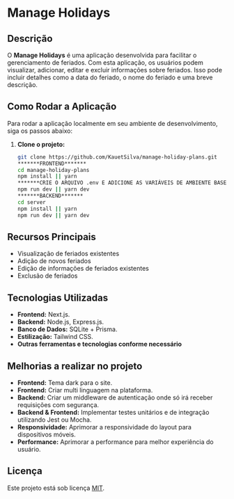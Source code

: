 # Manage Holidays

## Descrição
O **Manage Holidays** é uma aplicação desenvolvida para facilitar o gerenciamento de feriados. Com esta aplicação, os usuários podem visualizar, adicionar, editar e excluir informações sobre feriados. Isso pode incluir detalhes como a data do feriado, o nome do feriado e uma breve descrição.

## Como Rodar a Aplicação

Para rodar a aplicação localmente em seu ambiente de desenvolvimento, siga os passos abaixo:

1. **Clone o projeto:**
   ```bash
   git clone https://github.com/KauetSilva/manage-holiday-plans.git
   *******FRONTEND*******
   cd manage-holiday-plans
   npm install || yarn
   *******CRIE O ARQUIVO .env E ADICIONE AS VARIÁVEIS DE AMBIENTE BASEADO NO .env.template*******
   npm run dev || yarn dev
   *******BACKEND*******
   cd server
   npm install || yarn
   npm run dev || yarn dev


## Recursos Principais
- Visualização de feriados existentes
- Adição de novos feriados
- Edição de informações de feriados existentes
- Exclusão de feriados

## Tecnologias Utilizadas
- **Frontend:** Next.js.
- **Backend:** Node.js, Express.js.
- **Banco de Dados:** SQLite + Prisma.
- **Estilização:** Tailwind CSS.
- **Outras ferramentas e tecnologias conforme necessário**

## Melhorias a realizar no projeto
- **Frontend:** Tema dark para o site.
- **Frontend:** Criar multi linguagem na plataforma.
- **Backend:** Criar um middleware de autenticação onde só irá receber requisições com segurança.
- **Backend & Frontend:** Implementar testes unitários e de integração utilizando Jest ou Mocha.
- **Responsividade:** Aprimorar a responsividade do layout para dispositivos móveis.
- **Performance:** Aprimorar a performance para melhor experiência do usuário.

## Licença
Este projeto está sob licença [MIT](./LICENSE).
